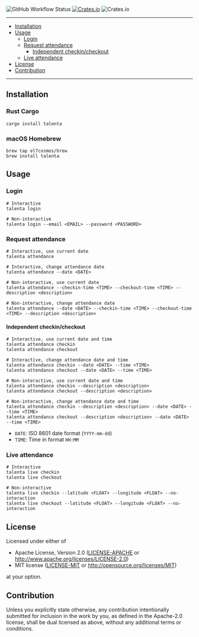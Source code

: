 ![GitHub Workflow Status](https://img.shields.io/github/workflow/status/el7cosmos/talenta/Rust?style=flat-square)
[![Crates.io](https://img.shields.io/crates/v/talenta?style=flat-square)](https://crates.io/crates/talenta)
![Crates.io](https://img.shields.io/crates/l/talenta?style=flat-square)

---
- [Installation](#installation)
- [Usage](#usage)
    - [Login](#login)
    - [Request attendance](#request-attendance)
        - [Independent checkin/checkout](#independent-checkincheckout)
    - [Live attendance](#live-attendance)
- [License](#license)
- [Contribution](#contribution)
---

## Installation

### Rust Cargo
```shell script
cargo install talenta
```

### macOS Homebrew
```shell script
brew tap el7cosmos/brew
brew install talenta
```

## Usage

### Login
```shell script
# Interactive
talenta login

# Non-interactive
talenta login --email <EMAIL> --password <PASSWORD>
```

### Request attendance
```shell script
# Interactive, use current date
talenta attendance

# Interactive, change attendance date
talenta attendance --date <DATE>

# Non-interactive, use current date
talenta attendance --checkin-time <TIME> --checkout-time <TIME> --description <description>

# Non-interactive, change attendance date
talenta attendance --date <DATE> --checkin-time <TIME> --checkout-time <TIME> --description <description>
```

#### Independent checkin/checkout
```shell script
# Interactive, use current date and time
talenta attendance checkin
talenta attendance checkout

# Interactive, change attendance date and time
talenta attendance checkin --date <DATE> --time <TIME>
talenta attendance checkout --date <DATE> --time <TIME>

# Non-interactive, use current date and time
talenta attendance checkin --description <description>
talenta attendance checkout --description <description>

# Non-interactive, change attendance date and time
talenta attendance checkin --description <description> --date <DATE> --time <TIME>
talenta attendance checkout --description <description> --date <DATE> --time <TIME>
```

- `DATE`: ISO 8601 date format (`YYYY-mm-dd`)
- `TIME`: Time in format `HH:MM`

### Live attendance

```shell script
# Interactive
talenta live checkin
talenta live checkout

# Non-interactive
talenta live checkin --latitude <FLOAT> --longitude <FLOAT> --no-interaction
talenta live checkout --latitude <FLOAT> --longitude <FLOAT> --no-interaction
```

## License

Licensed under either of

 * Apache License, Version 2.0
   ([LICENSE-APACHE](LICENSE-APACHE) or http://www.apache.org/licenses/LICENSE-2.0)
 * MIT license
   ([LICENSE-MIT](LICENSE-MIT) or http://opensource.org/licenses/MIT)

at your option.

## Contribution

Unless you explicitly state otherwise, any contribution intentionally submitted
for inclusion in the work by you, as defined in the Apache-2.0 license, shall be
dual licensed as above, without any additional terms or conditions.